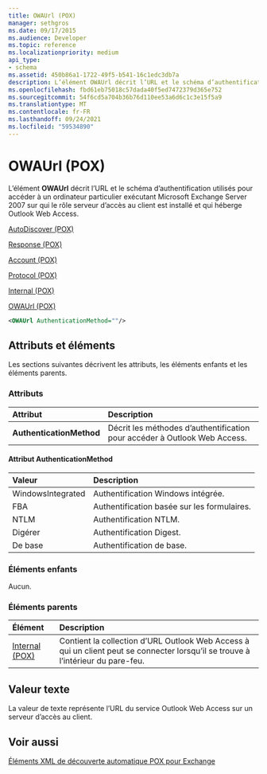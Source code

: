 ```yaml
---
title: OWAUrl (POX)
manager: sethgros
ms.date: 09/17/2015
ms.audience: Developer
ms.topic: reference
ms.localizationpriority: medium
api_type:
- schema
ms.assetid: 450b86a1-1722-49f5-b541-16c1edc3db7a
description: L’élément OWAUrl décrit l’URL et le schéma d’authentification utilisés pour accéder à un ordinateur particulier exécutant Microsoft Exchange Server 2007 sur qui le rôle serveur d’accès au client est installé et qui héberge Outlook Web Access.
ms.openlocfilehash: fbd61eb75018c57dada40f5ed7472379d365e752
ms.sourcegitcommit: 54f6cd5a704b36b76d110ee53a6d6c1c3e15f5a9
ms.translationtype: MT
ms.contentlocale: fr-FR
ms.lasthandoff: 09/24/2021
ms.locfileid: "59534890"
---
```

# <a name="owaurl-pox"></a>OWAUrl (POX)

L’élément **OWAUrl** décrit l’URL et le schéma d’authentification utilisés pour accéder à un ordinateur particulier exécutant Microsoft Exchange Server 2007 sur qui le rôle serveur d’accès au client est installé et qui héberge Outlook Web Access. 
  
[AutoDiscover (POX)](autodiscover-pox.md)
  
[Response (POX)](response-pox.md)
  
[Account (POX)](account-pox.md)
  
[Protocol (POX)](protocol-pox.md)
  
[Internal (POX)](internal-pox.md)
  
[OWAUrl (POX)](owaurl-pox.md)
  
```xml
<OWAUrl AuthenticationMethod=""/>
```

## <a name="attributes-and-elements"></a>Attributs et éléments

Les sections suivantes décrivent les attributs, les éléments enfants et les éléments parents.
  
### <a name="attributes"></a>Attributs

|**Attribut**|**Description**|
|:-----|:-----|
|**AuthenticationMethod** <br/> |Décrit les méthodes d’authentification pour accéder à Outlook Web Access.  <br/> |
   
#### <a name="authenticationmethod-attribute"></a>Attribut AuthenticationMethod

|**Valeur**|**Description**|
|:-----|:-----|
|WindowsIntegrated  <br/> |Authentification Windows intégrée.  <br/> |
|FBA  <br/> |Authentification basée sur les formulaires.  <br/> |
|NTLM  <br/> |Authentification NTLM.  <br/> |
|Digérer  <br/> |Authentification Digest.  <br/> |
|De base  <br/> |Authentification de base.  <br/> |
   
### <a name="child-elements"></a>Éléments enfants

Aucun.
  
### <a name="parent-elements"></a>Éléments parents

|**Élément**|**Description**|
|:-----|:-----|
|[Internal (POX)](internal-pox.md) <br/> |Contient la collection d’URL Outlook Web Access à qui un client peut se connecter lorsqu’il se trouve à l’intérieur du pare-feu.  <br/> |
   
## <a name="text-value"></a>Valeur texte

La valeur de texte représente l’URL du service Outlook Web Access sur un serveur d’accès au client.
  
## <a name="see-also"></a>Voir aussi



[Éléments XML de découverte automatique POX pour Exchange](pox-autodiscover-xml-elements-for-exchange.md)

